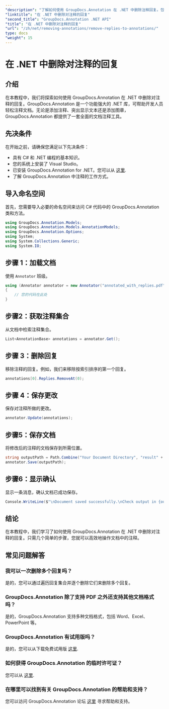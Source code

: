 ```yaml
---
"description": "了解如何使用 GroupDocs.Annotation 在 .NET 中删除注释回复。包含代码示例的分步指南。"
"linktitle": "在 .NET 中删除对注释的回复"
"second_title": "GroupDocs.Annotation .NET API"
"title": "在 .NET 中删除对注释的回复"
"url": "/zh/net/removing-annotations/remove-replies-to-annotations/"
type: docs
"weight": 15
---
```


# 在 .NET 中删除对注释的回复

## 介绍
在本教程中，我们将探索如何使用 GroupDocs.Annotation 在 .NET 中删除对注释的回复。GroupDocs.Annotation 是一个功能强大的 .NET 库，可帮助开发人员轻松注释文档。无论是添加注释、突出显示文本还是添加图章，GroupDocs.Annotation 都提供了一套全面的文档注释工具。
## 先决条件
在开始之前，请确保您满足以下先决条件：
- 具有 C# 和 .NET 编程的基本知识。
- 您的系统上安装了 Visual Studio。
- 已安装 GroupDocs.Annotation for .NET。您可以从 [这里](https://releases。groupdocs.com/annotation/net/).
- 了解 GroupDocs.Annotation 中注释的工作方式。

## 导入命名空间
首先，您需要导入必要的命名空间来访问 C# 代码中的 GroupDocs.Annotation 类和方法。
```csharp
using GroupDocs.Annotation.Models;
using GroupDocs.Annotation.Models.AnnotationModels;
using GroupDocs.Annotation.Options;
using System;
using System.Collections.Generic;
using System.IO;
```
## 步骤 1：加载文档
使用 `Annotator` 班级。
```csharp
using (Annotator annotator = new Annotator("annotated_with_replies.pdf"))
{
    // 您的代码在此处
}
```
## 步骤2：获取注释集合
从文档中检索注释集合。
```csharp
List<AnnotationBase> annotations = annotator.Get();
```
## 步骤 3：删除回复
移除注释的回复。例如，我们来移除按索引排序的第一个回复。
```csharp
annotations[0].Replies.RemoveAt(0);
```
## 步骤 4：保存更改
保存对注释所做的更改。
```csharp
annotator.Update(annotations);
```
## 步骤5：保存文档
将修改后的注释的文档保存到所需位置。
```csharp
string outputPath = Path.Combine("Your Document Directory", "result" + Path.GetExtension("input.pdf"));
annotator.Save(outputPath);
```
## 步骤6：显示确认
显示一条消息，确认文档已成功保存。
```csharp
Console.WriteLine($"\nDocument saved successfully.\nCheck output in {outputPath}.");
```

## 结论
在本教程中，我们学习了如何使用 GroupDocs.Annotation 在 .NET 中删除对注释的回复。只需几个简单的步骤，您就可以高效地操作文档中的注释。
## 常见问题解答
### 我可以一次删除多个回复吗？
是的，您可以通过遍历回复集合并逐个删除它们来删除多个回复。
### GroupDocs.Annotation 除了支持 PDF 之外还支持其他文档格式吗？
是的，GroupDocs.Annotation 支持多种文档格式，包括 Word、Excel、PowerPoint 等。
### GroupDocs.Annotation 有试用版吗？
是的，您可以从下载免费试用版 [这里](https://releases。groupdocs.com/).
### 如何获得 GroupDocs.Annotation 的临时许可证？
您可以从 [这里](https://purchase。groupdocs.com/temporary-license/).
### 在哪里可以找到有关 GroupDocs.Annotation 的帮助和支持？
您可以访问 GroupDocs.Annotation 论坛 [这里](https://forum.groupdocs.com/c/annotation/10) 寻求帮助和支持。
